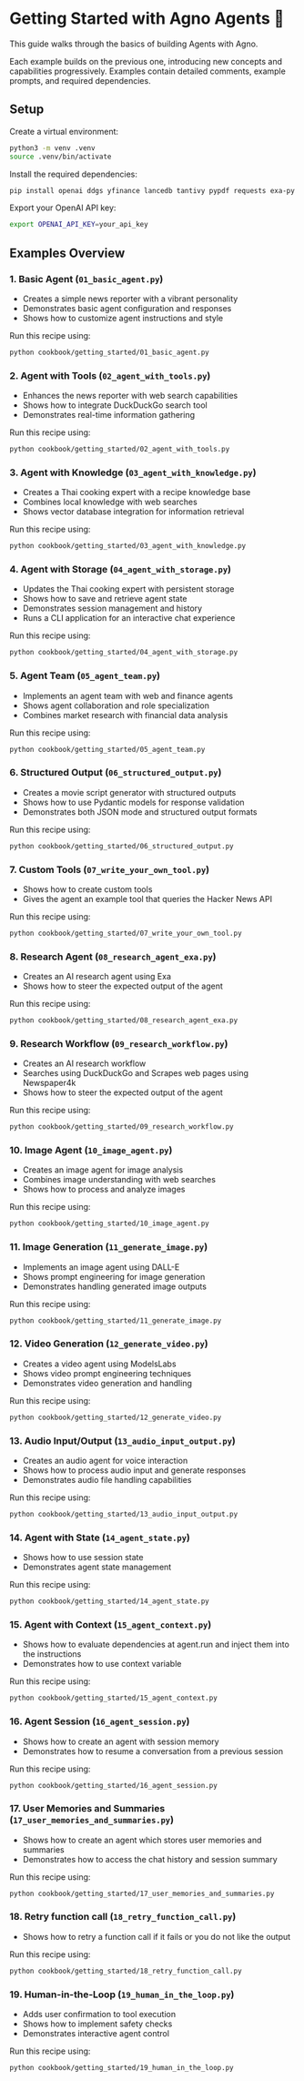 # Getting Started with Agno Agents 🚀

This guide walks through the basics of building Agents with Agno.

Each example builds on the previous one, introducing new concepts and capabilities progressively. Examples contain detailed comments, example prompts, and required dependencies.

## Setup

Create a virtual environment:

```bash
python3 -m venv .venv
source .venv/bin/activate
```

Install the required dependencies:

```bash
pip install openai ddgs yfinance lancedb tantivy pypdf requests exa-py newspaper4k lxml_html_clean sqlalchemy agno
```

Export your OpenAI API key:

```bash
export OPENAI_API_KEY=your_api_key
```

## Examples Overview

### 1. Basic Agent (`01_basic_agent.py`)
- Creates a simple news reporter with a vibrant personality
- Demonstrates basic agent configuration and responses
- Shows how to customize agent instructions and style

Run this recipe using:
```bash
python cookbook/getting_started/01_basic_agent.py
```

### 2. Agent with Tools (`02_agent_with_tools.py`)
- Enhances the news reporter with web search capabilities
- Shows how to integrate DuckDuckGo search tool
- Demonstrates real-time information gathering

Run this recipe using:
```bash
python cookbook/getting_started/02_agent_with_tools.py
```

### 3. Agent with Knowledge (`03_agent_with_knowledge.py`)
- Creates a Thai cooking expert with a recipe knowledge base
- Combines local knowledge with web searches
- Shows vector database integration for information retrieval

Run this recipe using:
```bash
python cookbook/getting_started/03_agent_with_knowledge.py
```

### 4. Agent with Storage (`04_agent_with_storage.py`)
- Updates the Thai cooking expert with persistent storage
- Shows how to save and retrieve agent state
- Demonstrates session management and history
- Runs a CLI application for an interactive chat experience

Run this recipe using:
```bash
python cookbook/getting_started/04_agent_with_storage.py
```

### 5. Agent Team (`05_agent_team.py`)
- Implements an agent team with web and finance agents
- Shows agent collaboration and role specialization
- Combines market research with financial data analysis

Run this recipe using:
```bash
python cookbook/getting_started/05_agent_team.py
```

### 6. Structured Output (`06_structured_output.py`)
- Creates a movie script generator with structured outputs
- Shows how to use Pydantic models for response validation
- Demonstrates both JSON mode and structured output formats

Run this recipe using:
```bash
python cookbook/getting_started/06_structured_output.py
```

### 7. Custom Tools (`07_write_your_own_tool.py`)
- Shows how to create custom tools
- Gives the agent an example tool that queries the Hacker News API

Run this recipe using:
```bash
python cookbook/getting_started/07_write_your_own_tool.py
```

### 8. Research Agent (`08_research_agent_exa.py`)
- Creates an AI research agent using Exa
- Shows how to steer the expected output of the agent

Run this recipe using:
```bash
python cookbook/getting_started/08_research_agent_exa.py
```

### 9. Research Workflow (`09_research_workflow.py`)
- Creates an AI research workflow
- Searches using DuckDuckGo and Scrapes web pages using Newspaper4k
- Shows how to steer the expected output of the agent

Run this recipe using:
```bash
python cookbook/getting_started/09_research_workflow.py
```

### 10. Image Agent (`10_image_agent.py`)
- Creates an image agent for image analysis
- Combines image understanding with web searches
- Shows how to process and analyze images

Run this recipe using:
```bash
python cookbook/getting_started/10_image_agent.py
```

### 11. Image Generation (`11_generate_image.py`)
- Implements an image agent using DALL-E
- Shows prompt engineering for image generation
- Demonstrates handling generated image outputs

Run this recipe using:
```bash
python cookbook/getting_started/11_generate_image.py
```

### 12. Video Generation (`12_generate_video.py`)
- Creates a video agent using ModelsLabs
- Shows video prompt engineering techniques
- Demonstrates video generation and handling

Run this recipe using:
```bash
python cookbook/getting_started/12_generate_video.py
```

### 13. Audio Input/Output (`13_audio_input_output.py`)
- Creates an audio agent for voice interaction
- Shows how to process audio input and generate responses
- Demonstrates audio file handling capabilities

Run this recipe using:
```bash
python cookbook/getting_started/13_audio_input_output.py
```

### 14. Agent with State (`14_agent_state.py`)
- Shows how to use session state
- Demonstrates agent state management

Run this recipe using:
```bash
python cookbook/getting_started/14_agent_state.py
```

### 15. Agent with Context (`15_agent_context.py`)
- Shows how to evaluate dependencies at agent.run and inject them into the instructions
- Demonstrates how to use context variable

Run this recipe using:
```bash
python cookbook/getting_started/15_agent_context.py
```

### 16. Agent Session (`16_agent_session.py`)
- Shows how to create an agent with session memory
- Demonstrates how to resume a conversation from a previous session

Run this recipe using:
```bash
python cookbook/getting_started/16_agent_session.py
```

### 17. User Memories and Summaries (`17_user_memories_and_summaries.py`)
- Shows how to create an agent which stores user memories and summaries
- Demonstrates how to access the chat history and session summary

Run this recipe using:
```bash
python cookbook/getting_started/17_user_memories_and_summaries.py
```

### 18. Retry function call (`18_retry_function_call.py`)
- Shows how to retry a function call if it fails or you do not like the output

Run this recipe using:
```bash
python cookbook/getting_started/18_retry_function_call.py
```


### 19. Human-in-the-Loop (`19_human_in_the_loop.py`)
- Adds user confirmation to tool execution
- Shows how to implement safety checks
- Demonstrates interactive agent control

Run this recipe using:
```bash
python cookbook/getting_started/19_human_in_the_loop.py
```

